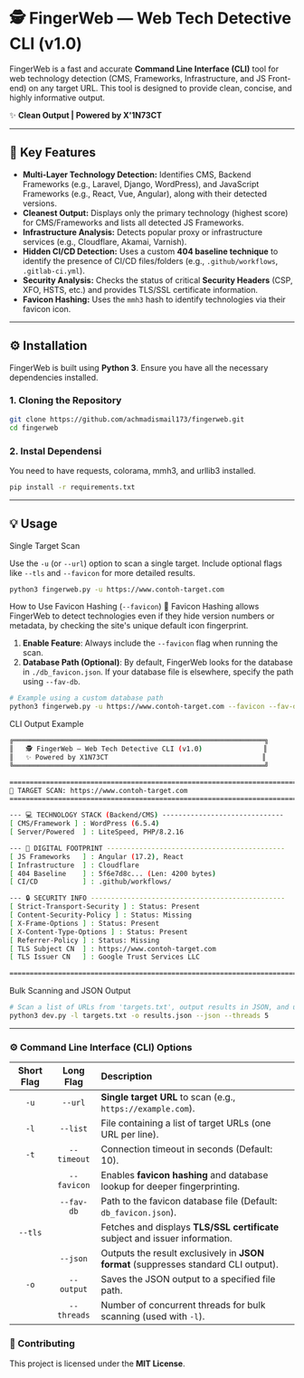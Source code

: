 # 🕵️ FingerWeb — Web Tech Detective CLI (v1.0)

FingerWeb is a fast and accurate **Command Line Interface (CLI)** tool for web technology detection (CMS, Frameworks, Infrastructure, and JS Front-end) on any target URL. This tool is designed to provide clean, concise, and highly informative output.

✨ **Clean Output | Powered by X'1N73CT**

---

## 🚀 Key Features

* **Multi-Layer Technology Detection:** Identifies CMS, Backend Frameworks (e.g., Laravel, Django, WordPress), and JavaScript Frameworks (e.g., React, Vue, Angular), along with their detected versions.
* **Cleanest Output:** Displays only the primary technology (highest score) for CMS/Frameworks and lists all detected JS Frameworks.
* **Infrastructure Analysis:** Detects popular proxy or infrastructure services (e.g., Cloudflare, Akamai, Varnish).
* **Hidden CI/CD Detection:** Uses a custom **404 baseline technique** to identify the presence of CI/CD files/folders (e.g., `.github/workflows`, `.gitlab-ci.yml`).
* **Security Analysis:** Checks the status of critical **Security Headers** (CSP, XFO, HSTS, etc.) and provides TLS/SSL certificate information.
* **Favicon Hashing:** Uses the `mmh3` hash to identify technologies via their favicon icon.

---

## ⚙️ Installation

FingerWeb is built using **Python 3**. Ensure you have all the necessary dependencies installed.

### 1. Cloning the Repository

```bash
git clone https://github.com/achmadismail173/fingerweb.git
cd fingerweb
```


### 2. Instal Dependensi

You need to have requests, colorama, mmh3, and urllib3 installed.

```bash
pip install -r requirements.txt
```

---

## 💡 Usage

Single Target Scan

Use the `-u` (or `--url`) option to scan a single target. Include optional flags like `--tls` and `--favicon` for more detailed results.

```bash
python3 fingerweb.py -u https://www.contoh-target.com
```


How to Use Favicon Hashing (`--favicon`) 🔎
Favicon Hashing allows FingerWeb to detect technologies even if they hide version numbers or metadata, by checking the site's unique default icon fingerprint.

  1. **Enable Feature**: Always include the `--favicon` flag when running the scan.
  2. **Database Path (Optional)**: By default, FingerWeb looks for the database in `./db_favicon.json`. If your database file is elsewhere, specify the path using `--fav-db`.

```bash
# Example using a custom database path
python3 fingerweb.py -u https://www.contoh-target.com --favicon --fav-db /path/to/my/custom_db.json
```

CLI Output Example

```bash
╔══════════════════════════════════════════════════════════════╗
║   🕵️ FingerWeb — Web Tech Detective CLI (v1.0)               ║
║   ✨ Powered by X1N73CT                                      ║
╚══════════════════════════════════════════════════════════════╝

==========================================================================
🎯 TARGET SCAN: https://www.contoh-target.com
==========================================================================

--- 💻 TECHNOLOGY STACK (Backend/CMS) ------------------------------
[ CMS/Framework ] : WordPress (6.5.4)
[ Server/Powered  ] : LiteSpeed, PHP/8.2.16

--- 👣 DIGITAL FOOTPRINT --------------------------------------------
[ JS Frameworks   ] : Angular (17.2), React
[ Infrastructure  ] : Cloudflare
[ 404 Baseline    ] : 5f6e7d8c... (Len: 4200 bytes)
[ CI/CD           ] : .github/workflows/

--- 🔒 SECURITY INFO ------------------------------------------------
[ Strict-Transport-Security ] : Status: Present
[ Content-Security-Policy ] : Status: Missing
[ X-Frame-Options ] : Status: Present
[ X-Content-Type-Options ] : Status: Present
[ Referrer-Policy ] : Status: Missing
[ TLS Subject CN  ] : https://www.contoh-target.com
[ TLS Issuer CN   ] : Google Trust Services LLC

==========================================================================
```


Bulk Scanning and JSON Output

```bash
# Scan a list of URLs from 'targets.txt', output results in JSON, and use 5 threads
python3 dev.py -l targets.txt -o results.json --json --threads 5
```

---

### ⚙️ Command Line Interface (CLI) Options

| Short Flag | Long Flag | Description |
| :---: | :---: | :--- |
| `-u` | `--url` | **Single target URL** to scan (e.g., `https://example.com`). |
| `-l` | `--list` | File containing a list of target URLs (one URL per line). |
| `-t` | `--timeout` | Connection timeout in seconds (Default: 10). |
| | `--favicon` | Enables **favicon hashing** and database lookup for deeper fingerprinting. |
| | `--fav-db` | Path to the favicon database file (Default: `db_favicon.json`). |
| `--tls` | | Fetches and displays **TLS/SSL certificate** subject and issuer information. |
| | `--json` | Outputs the result exclusively in **JSON format** (suppresses standard CLI output). |
| `-o` | `--output` | Saves the JSON output to a specified file path. |
| | `--threads` | Number of concurrent threads for bulk scanning (used with `-l`). |

### 🤝 Contributing

This project is licensed under the **MIT License**.
